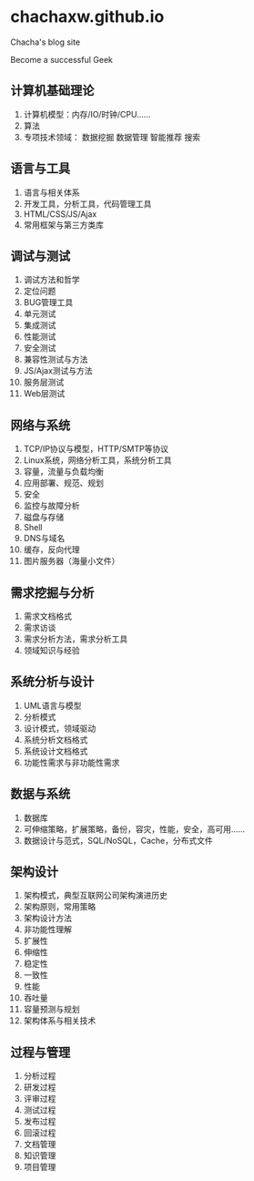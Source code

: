 # chachaxw.github.io
Chacha's blog site

Become a successful Geek

## 计算机基础理论

1. 计算机模型：内存/IO/时钟/CPU……
2. 算法
3. 专项技术领域：
    数据挖掘
    数据管理
    智能推荐
    搜索

## 语言与工具

1. 语言与相关体系
2. 开发工具，分析工具，代码管理工具
3. HTML/CSS/JS/Ajax
4. 常用框架与第三方类库

## 调试与测试

1. 调试方法和哲学
2. 定位问题
3. BUG管理工具
4. 单元测试
5. 集成测试
6. 性能测试
7. 安全测试
8. 兼容性测试与方法
9. JS/Ajax测试与方法
10. 服务层测试
11. Web层测试

## 网络与系统
1. TCP/IP协议与模型，HTTP/SMTP等协议
2. Linux系统，网络分析工具，系统分析工具
3. 容量，流量与负载均衡
4. 应用部署、规范、规划
5. 安全
6. 监控与故障分析
7. 磁盘与存储
8. Shell
9. DNS与域名
10. 缓存，反向代理
11. 图片服务器（海量小文件）

## 需求挖掘与分析

1. 需求文档格式
2. 需求访谈
3. 需求分析方法，需求分析工具
4. 领域知识与经验

## 系统分析与设计

1. UML语言与模型
2. 分析模式
3. 设计模式，领域驱动
4. 系统分析文档格式
5. 系统设计文档格式
6. 功能性需求与非功能性需求

## 数据与系统

1. 数据库
2. 可伸缩策略，扩展策略，备份，容灾，性能，安全，高可用……
3. 数据设计与范式，SQL/NoSQL，Cache，分布式文件

## 架构设计

1. 架构模式，典型互联网公司架构演进历史
2. 架构原则，常用策略
3. 架构设计方法
4. 非功能性理解
5. 扩展性
6. 伸缩性
7. 稳定性
8. 一致性
9. 性能
10. 吞吐量
11. 容量预测与规划
12. 架构体系与相关技术

## 过程与管理
1. 分析过程
2. 研发过程
3. 评审过程
4. 测试过程
5. 发布过程
6. 回滚过程
7. 文档管理
8. 知识管理
9. 项目管理
